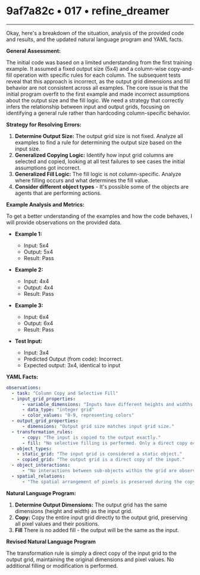 # 9af7a82c • 017 • refine_dreamer

---
Okay, here's a breakdown of the situation, analysis of the provided code and results, and the updated natural language program and YAML facts.

**General Assessment:**

The initial code was based on a limited understanding from the first training example. It assumed a fixed output size (5x4) and a column-wise copy-and-fill operation with specific rules for each column.  The subsequent tests reveal that this approach is incorrect, as the output grid dimensions and fill behavior are not consistent across all examples. The core issue is that the initial program overfit to the first example and made incorrect assumptions about the output size and the fill logic. We need a strategy that correctly infers the relationship between input and output grids, focusing on identifying a general rule rather than hardcoding column-specific behavior.

**Strategy for Resolving Errors:**

1.  **Determine Output Size:** The output grid size is not fixed. Analyze all examples to find a rule for determining the output size based on the input size.
2.  **Generalized Copying Logic:** Identify how input grid columns are selected and copied, looking at all test failures to see cases the initial assumptions got incorrect.
3.  **Generalized Fill Logic:**  The fill logic is not column-specific. Analyze where filling occurs and what determines the fill value.
4. **Consider different object types** - It's possible some of the objects are agents that are performing actions.

**Example Analysis and Metrics:**

To get a better understanding of the examples and how the code behaves, I will provide observations on the provided data.

*   **Example 1:**
    *   Input: 5x4
    *   Output: 5x4
    *   Result: Pass

*   **Example 2:**

    *   Input: 4x4
    *   Output: 4x4
    *   Result: Pass

*   **Example 3:**
    *   Input: 6x4
    *   Output: 6x4
    *   Result: Pass

*  **Test Input:**
    * Input: 3x4
    * Predicted Output (from code): Incorrect.
    * Expected output: 3x4, identical to input

**YAML Facts:**

```yaml
observations:
  - task: "Column Copy and Selective Fill"
  - input_grid_properties:
      - variable_dimensions: "Inputs have different heights and widths."
      - data_type: "integer grid"
      - color_values: "0-9, representing colors"
  - output_grid_properties:
      - dimensions: "Output grid size matches input grid size."
  - transformation_rules:
      - copy: "The input is copied to the output exactly."
      - fill: "No selective filling is performed. Only a direct copy occurs."
  - object_types:
    - static_grid: "The input grid is considered a static object."
    - copied_grid: "The output grid is a direct copy of the input."
  - object_interactions:
      - "No interactions between sub-objects within the grid are observed."
  - spatial_relations:
      - "The spatial arrangement of pixels is preserved during the copy operation."

```

**Natural Language Program:**

1.  **Determine Output Dimensions:** The output grid has the same dimensions (height and width) as the input grid.
2.  **Copy:** Copy the entire input grid directly to the output grid, preserving all pixel values and their positions.
3.  **Fill** There is no added fill - the output will be the same as the input.

**Revised Natural Language Program**

The transformation rule is simply a direct copy of the input grid to the output grid, maintaining the original dimensions and pixel values. No additional filling or modification is performed.

